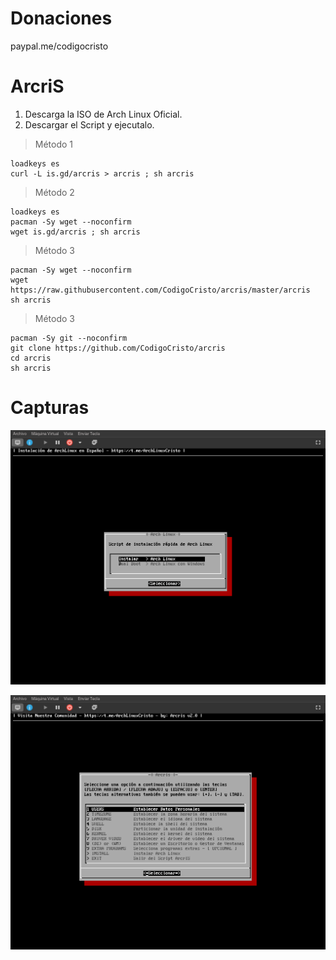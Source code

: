 # Donaciones
paypal.me/codigocristo

# ArcriS

1. Descarga la ISO de Arch Linux Oficial.
2. Descargar el Script y ejecutalo.

> Método 1
```
loadkeys es
curl -L is.gd/arcris > arcris ; sh arcris
```

> Método 2
```
loadkeys es
pacman -Sy wget --noconfirm
wget is.gd/arcris ; sh arcris
```

> Método 3
```
pacman -Sy wget --noconfirm
wget https://raw.githubusercontent.com/CodigoCristo/arcris/master/arcris
sh arcris
```

> Método 3
```
pacman -Sy git --noconfirm
git clone https://github.com/CodigoCristo/arcris
cd arcris
sh arcris
```

# Capturas


![Captura 2](https://github.com/CodigoCristo/arcris/blob/master/capturas/DeepinScreenshot_xfdesktop_20210217115417.png)


![Captura 1](https://github.com/CodigoCristo/arcris/blob/master/capturas/DeepinScreenshot_xfdesktop_20210217115346.png)
